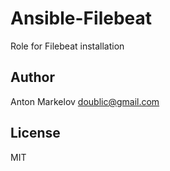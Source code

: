 # Ansible-Filebeat

Role for Filebeat installation

## Author

Anton Markelov <doublic@gmail.com>

## License

MIT